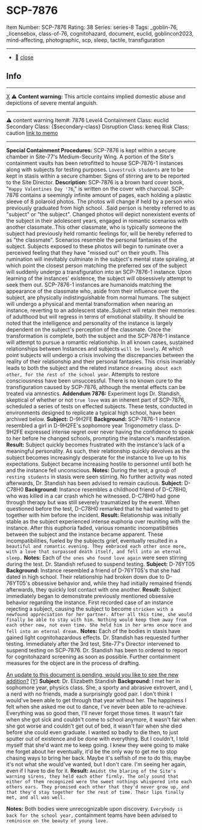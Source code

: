 # SCP-7876
Item Number: SCP-7876
Rating: 38
Series: series-8
Tags: _goblin-76, _licensebox, class-of-76, cognitohazard, document, euclid, goblincon2023, mind-affecting, photographic, scp, sleep, tactile, transfiguration

---

  * [](javascript:;)
[close](javascript:;)
## Info
* * *
[X](javascript:;)
⚠️ **Content warning:** This article contains implied domestic abuse and depictions of severe mental anguish.
* * *

⚠️ content warning 
Item#: 7876
Level4
Containment Class:
euclid
Secondary Class:
{$secondary-class}
Disruption Class:
keneq
Risk Class:
caution
[link to memo](/classification-committee-memo)  

* * *
**Special Containment Procedures:** SCP-7876 is kept within a secure chamber in Site-77's Medium-Security Wing. A portion of the Site's containment vaults has been retrofitted to house SCP-7876-1 instances along with subjects for testing purposes. `Lovestruck students` are to be kept in stasis within a secure chamber. Signs of stirring are to be reported to the Site Director.
**Description:** SCP-7876 is a brown hard cover book, "`Happy Valentines Day '76`," is written on the cover with charcoal. SCP-7876 contains a seemingly infinite amount of pages, each holding a plastic sleeve of 8 polaroid photos. The photos will change if held by a person who previously graduated from high school. .Said person is hereby referred to as "subject" or "the subject".
Changed photos will depict nonexistent events of the subject in their adolescent years, engaged in romantic scenarios with another classmate..This other classmate, who is typically someone the subject had previously held romantic feelings for, will be hereby referred to as "the classmate". Scenarios resemble the personal fantasies of the subject. Subjects exposed to these photos will begin to ruminate over a perceived feeling that they have "missed out" on their youth. This rumination will inevitably culminate in the subject's mental state spiraling, at which point the closest person matching the preferred sex of the subject will suddenly undergo a transfiguration into an SCP-7876-1 instance. Upon learning of the instances' existence, the subject will obsessively attempt to seek them out.
SCP-7876-1 instances are humanoids matching the appearance of the classmate who, aside from their influence over the subject, are physically indistinguishable from normal humans. The subject will undergo a physical and mental transformation when nearing an instance, reverting to an adolescent state..Subject will retain their memories of adulthood but will regress in terms of emotional stability. It should be noted that the intelligence and personality of the instance is largely dependent on the subject's perception of the classmate.
Once the transformation is complete, both the subject and the SCP-7876-1 instance will attempt to pursue a romantic relationship. In all known cases, sustained relationships between Instances and subjects `will be lovely`. At which point subjects will undergo a crisis involving the discrepancies between the reality of their relationship and their personal fantasies. This crisis invariably leads to both the subject and the related instance `dreaming about each other, for the rest of the school year`. Attempts to restore consciousness have been unsuccessful.
There is no known cure to the transfiguration caused by SCP-7876, although the mental effects can be treated via amnestics.
**Addendum 7876:** Experiment logs
Dr. Standish, skeptical of whether or not `true love` was an inherent part of SCP-7876, scheduled a series of tests on effected subjects. These tests, conducted in environments designed to replicate a typical high school, have been archived below.
**Subject:** D-9H2FE
**Background:** SCP-7876-1 instance resembled a girl in D-9H2FE's sophomore year Trigonometry class. D-9H2FE expressed intense regret over never having the confidence to speak to her before he changed schools, prompting the instance's manifestation.
**Result:** Subject quickly becomes frustrated with the instance's lack of a meaningful personality. As such, their relationship quickly devolves as the subject becomes increasingly desperate for the instance to live up to his expectations. Subject became increasing hostile to personnel until both he and the instance fell unconscious.
**Notes:** During the test, a group of `resting students` in stasis were seen stirring. No further activity was noted afterwards, Dr. Standish has been advised to remain cautious.
**Subject:** D-C78H0
**Background:** Instance resembles a childhood friend of D-C78H0, who was killed in a car crash which he witnessed. D-C78H0 had gone through therapy but was still severely traumatized by the event. When questioned before the test, D-C78H0 remarked that he had wanted to get together with him before the incident.
**Result:** Relationship was initially stable as the subject experienced intense euphoria over reuniting with the instance. After this euphoria faded, various romantic incompatibilities between the subject and the instance became apparent. These incompatibilities, fueled by the subjects grief, eventually resulted in `a beautiful and romantic evening. They embraced each other once more, with a love that surpassed death itself, and fell into an eternal sleep.`
**Notes:** Each of `the ones who found love again` were seen stirring during the test. Dr. Standish refused to suspend testing.
**Subject:** D-76YT05
**Background:** Instance resembled a friend of D-76YT05's that she had dated in high school. Their relationship had broken down due to D-76YT05's obsessive behavior and, while they had initially remained friends afterwards, they quickly lost contact with one another.
**Result:** Subject immediately began to demonstrate previously mentioned obsessive behavior regarding the instance. First recorded case of an instance rejecting a subject, causing the subject to become `stricken with a newfound appreciation for her partner. After all this time, she would finally be able to stay with him. Nothing would keep them away from each other now, not even time. She held him in her arms once more and fell into an eternal dream.`
**Notes:** Each of the bodies in stasis have gained light cognitohazardous effects. Dr. Standish has requested further testing.
Immediately after the 3rd test, Site-77's Director intervened to suspend testing on SCP-7876. Dr. Standish has been to ordered to report for cognitohazard screening as soon as possible. Further containment measures for the object are in the process of drafting.  
  
  
  
  
  
  
  
  

[An update to this document is pending, would you like to see the new addition?](javascript:;)
[[Y]](javascript:;)
**Subject:** Dr. Elizabeth Standish
**Background:** I met her in sophomore year, physics class. She, a sporty and abrasive extrovert, and I, a nerd with no friends, made a surprisingly good pair. I don't think I would've been able to get through that year without her. The happiness I felt when she asked me out to dance, I've never been able to re-achieve. Everything was so good then, I'll never forget those times. It wasn't fair when she got sick and couldn't come to school anymore, it wasn't fair when she got worse and couldn't get out of bed, it wasn't fair when she died before she could even graduate. I wanted so badly to die then, to just sputter out of existence and be done with everything. But I couldn't, I told myself that she'd want me to keep going.
I knew they were going to make me forget about her eventually, it'd be the only way to get me to stop chasing ways to bring her back. Maybe it's selfish of me to do this, maybe it's not what she would've wanted, but I don't care. I'm seeing her again, even if I have to die for it.
**Result:** `Amidst the blaring of the Site's warning sirens, they held each other firmly. The only sound that either of them recognized were the sweet nothings whispered into each others ears. They promised each other that they'd never grow up, and that they'd stay together for the rest of time. Their lips finally met, and all was well.`
  
  
  
  
  
  
  
  
  
  
  
  
  
  
  
  
  
  
  
  

**Notes:** Both bodies were unrecognizable upon discovery. `Everybody is back for the school year,` containment teams have been advised to `reminisce on the beauty of young love.`